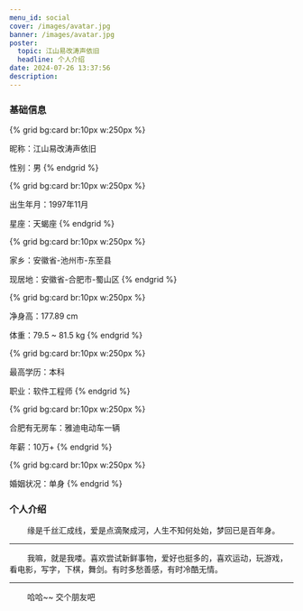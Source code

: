 ```yaml
---
menu_id: social
cover: /images/avatar.jpg
banner: /images/avatar.jpg
poster:
  topic: 江山易改涛声依旧
  headline: 个人介绍
date: 2024-07-26 13:37:56
description:
---
```

### 基础信息
{% grid bg:card br:10px w:250px %}
<!-- cell -->
昵称：江山易改涛声依旧
<!-- cell -->
性别：男
{% endgrid %}

{% grid bg:card br:10px w:250px %}
<!-- cell -->
出生年月：1997年11月
<!-- cell -->
星座：天蝎座
{% endgrid %}

{% grid bg:card br:10px w:250px %}
<!-- cell -->
家乡：安徽省-池州市-东至县
<!-- cell -->
现居地：安徽省-合肥市-蜀山区
{% endgrid %}

{% grid bg:card br:10px w:250px %}
<!-- cell -->
净身高：177.89 cm
<!-- cell -->
体重：79.5 ~ 81.5 kg
{% endgrid %}

{% grid bg:card br:10px w:250px %}
<!-- cell -->
最高学历：本科
<!-- cell -->
职业：软件工程师
{% endgrid %}

{% grid bg:card br:10px w:250px %}
<!-- cell -->
合肥有无房车：雅迪电动车一辆
<!-- cell -->
年薪：10万+
{% endgrid %}

{% grid bg:card br:10px w:250px %}
<!-- cell -->
婚姻状况：单身
{% endgrid %}

### 个人介绍

&nbsp;&nbsp;&nbsp;&nbsp;&nbsp;&nbsp;&nbsp;&nbsp;缘是千丝汇成线，爱是点滴聚成河，人生不知何处始，梦回已是百年身。
<hr/>
&nbsp;&nbsp;&nbsp;&nbsp;&nbsp;&nbsp;&nbsp;&nbsp;我嘛，就是我喽。喜欢尝试新鲜事物，爱好也挺多的，喜欢运动，玩游戏，看电影，写字，下棋，舞剑。有时多愁善感，有时冷酷无情。
<hr/>
&nbsp;&nbsp;&nbsp;&nbsp;&nbsp;&nbsp;&nbsp;&nbsp;哈哈~~ 交个朋友吧


